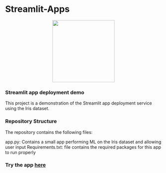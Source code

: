 # Streamlit-Apps
<p align = "center" draggable=”false” ><img src="https://encrypted-tbn0.gstatic.com/images?q=tbn:ANd9GcR8HNB-ex4xb4H3-PXRcywP5zKC_3U8VzQTPA&usqp=CAU" 
     width="200px"
     height="auto"/>
</p>

### Streamlit app deployment demo

This project is a demonstration of the Streamlit app deployment service using the Iris dataset.

### Repository Structure

The repository contains the following files:

app.py: Contains a small app performing ML on the Iris dataset and allowing user input
Requirements.txt: file contains the required packages for this app to run properly

### Try the app [here](https://app-apps-2zd2w2bpl68ocys4jqoxbj.streamlit.app/)
